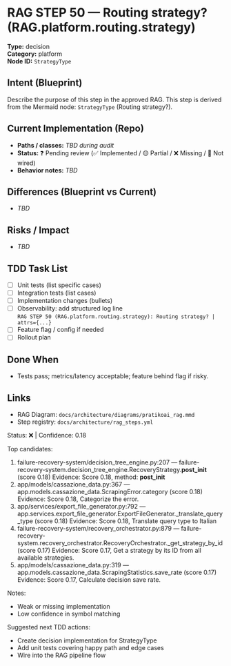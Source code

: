 # RAG STEP 50 — Routing strategy? (RAG.platform.routing.strategy)

**Type:** decision  
**Category:** platform  
**Node ID:** `StrategyType`

## Intent (Blueprint)
Describe the purpose of this step in the approved RAG. This step is derived from the Mermaid node: `StrategyType` (Routing strategy?).

## Current Implementation (Repo)
- **Paths / classes:** _TBD during audit_
- **Status:** ❓ Pending review (✅ Implemented / 🟡 Partial / ❌ Missing / 🔌 Not wired)
- **Behavior notes:** _TBD_

## Differences (Blueprint vs Current)
- _TBD_

## Risks / Impact
- _TBD_

## TDD Task List
- [ ] Unit tests (list specific cases)
- [ ] Integration tests (list cases)
- [ ] Implementation changes (bullets)
- [ ] Observability: add structured log line  
  `RAG STEP 50 (RAG.platform.routing.strategy): Routing strategy? | attrs={...}`
- [ ] Feature flag / config if needed
- [ ] Rollout plan

## Done When
- Tests pass; metrics/latency acceptable; feature behind flag if risky.

## Links
- RAG Diagram: `docs/architecture/diagrams/pratikoai_rag.mmd`
- Step registry: `docs/architecture/rag_steps.yml`


<!-- AUTO-AUDIT:BEGIN -->
Status: ❌  |  Confidence: 0.18

Top candidates:
1) failure-recovery-system/decision_tree_engine.py:207 — failure-recovery-system.decision_tree_engine.RecoveryStrategy.__post_init__ (score 0.18)
   Evidence: Score 0.18, method: __post_init__
2) app/models/cassazione_data.py:367 — app.models.cassazione_data.ScrapingError.category (score 0.18)
   Evidence: Score 0.18, Categorize the error.
3) app/services/export_file_generator.py:792 — app.services.export_file_generator.ExportFileGenerator._translate_query_type (score 0.18)
   Evidence: Score 0.18, Translate query type to Italian
4) failure-recovery-system/recovery_orchestrator.py:879 — failure-recovery-system.recovery_orchestrator.RecoveryOrchestrator._get_strategy_by_id (score 0.17)
   Evidence: Score 0.17, Get a strategy by its ID from all available strategies.
5) app/models/cassazione_data.py:319 — app.models.cassazione_data.ScrapingStatistics.save_rate (score 0.17)
   Evidence: Score 0.17, Calculate decision save rate.

Notes:
- Weak or missing implementation
- Low confidence in symbol matching

Suggested next TDD actions:
- Create decision implementation for StrategyType
- Add unit tests covering happy path and edge cases
- Wire into the RAG pipeline flow
<!-- AUTO-AUDIT:END -->